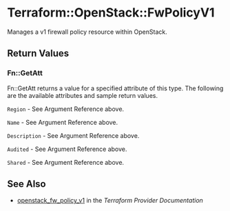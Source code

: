 # Terraform::OpenStack::FwPolicyV1

Manages a v1 firewall policy resource within OpenStack.

## Return Values

### Fn::GetAtt

Fn::GetAtt returns a value for a specified attribute of this type. The following are the available attributes and sample return values.

`Region` - See Argument Reference above.

`Name` - See Argument Reference above.

`Description` - See Argument Reference above.

`Audited` - See Argument Reference above.

`Shared` - See Argument Reference above.

## See Also

* [openstack_fw_policy_v1](https://www.terraform.io/docs/providers/openstack/r/fw_policy_v1.html) in the _Terraform Provider Documentation_